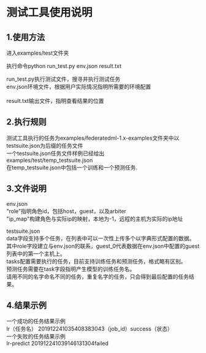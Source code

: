 
测试工具使用说明
================
1.使用方法
------
进入examples/test文件夹<br>

执行命令python run_test.py env.json result.txt<br>

run_test.py执行测试文件，搜寻并执行测试任务<br>
env.json环境文件，根据用户实际情况指明所需要的环境配置<br>  
result.txt输出文件，指明查看结果的位置<br>

2.执行规则
---------
测试工具执行的任务为examples/federatedml-1.x-examples文件夹中以testsuite.json为后缀的任务文件<br>
一个testsuite.json任务文件样例已经给出<br>
examples/test/temp_testsuite.json<br>
在temp_testsuite.json中包括一个训练和一个预测任务.<br>

3.文件说明
-----------
env.json<br>
"role"指明角色id，包括host，guest，以及arbiter<br>
"ip_map"构建角色与实际ip的映射，本地为-1，远程的主机为实际的ip地址<br>

testsuite.json<br>
data字段支持多个任务，在列表中可以一次性上传多个以字典形式配置的数据。<br>
其中role字段建立与env.json的联系，guest_0代表数据在env.json中配置的guest列表中的第一个主机上。<br>
tasks配置需要执行的任务，目前支持训练任务和预测任务，格式略有区别。<br>
预测任务需要在task字段指明产生模型的训练任务名。<br>
请用不同的名字命名不同的任务，重复名字的任务，只会得到最后配置的任务结果。<br>
  
 4.结果示例
 -----------
  一个成功的任务结果示例<br>
  lr（任务名）     201912241035408383043（job_id）success（状态）<br>
  一个失败的任务结果示例<br>
  lr-predict      201912241039146131304failed
